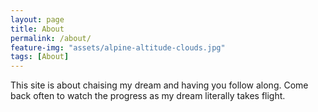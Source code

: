```yaml
---
layout: page
title: About
permalink: /about/
feature-img: "assets/alpine-altitude-clouds.jpg"
tags: [About]
---
```


This site is about chaising my dream and having you follow along. Come back often to watch the progress as my dream literally takes flight.
